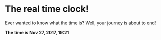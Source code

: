 # The real time clock!

Ever wanted to know what the time is? Well, your journey is about to end!

**The time is Nov 27, 2017, 19:21**